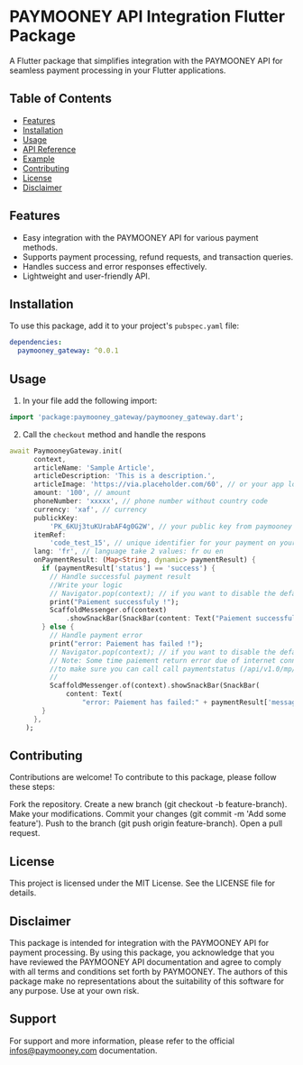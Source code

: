 # PAYMOONEY API Integration Flutter Package

A Flutter package that simplifies integration with the PAYMOONEY API for seamless payment processing in your Flutter applications.

## Table of Contents

- [Features](#features)
- [Installation](#installation)
- [Usage](#usage)
- [API Reference](#api-reference)
- [Example](#example)
- [Contributing](#contributing)
- [License](#license)
- [Disclaimer](#disclaimer)

## Features

- Easy integration with the PAYMOONEY API for various payment methods.
- Supports payment processing, refund requests, and transaction queries.
- Handles success and error responses effectively.
- Lightweight and user-friendly API.

## Installation

To use this package, add it to your project's `pubspec.yaml` file:

```yaml
dependencies:
  paymooney_gateway: ^0.0.1

```

 ## Usage
 1. In your file add the following import:

 ```dart
import 'package:paymooney_gateway/paymooney_gateway.dart';
```
2. Call the `checkout` method and handle the respons
```dart
await PaymooneyGateway.init(
      context,
      articleName: 'Sample Article',
      articleDescription: 'This is a description.',
      articleImage: 'https://via.placeholder.com/60', // or your app logo
      amount: '100', // amount
      phoneNumber: 'xxxxx', // phone number without country code
      currency: 'xaf', // currency
      publickKey:
          'PK_6KUj3tuKUrabAF4g0G2W', // your public key from paymooney dashboard
      itemRef:
          'code_test_15', // unique identifier for your payment on your side
      lang: 'fr', // language take 2 values: fr ou en
      onPaymentResult: (Map<String, dynamic> paymentResult) {
        if (paymentResult['status'] == 'success') {
          // Handle successful payment result
          //Write your logic
          // Navigator.pop(context); // if you want to disable the default success dialog
          print("Paiement successfuly !");
          ScaffoldMessenger.of(context)
              .showSnackBar(SnackBar(content: Text("Paiement successfuly !")));
        } else {
          // Handle payment error
          print("error: Paiement has failed !");
          // Navigator.pop(context); // if you want to disable the default failed dialog
          // Note: Some time paiement return error due of internet connection or network from operator,
          //to make sure you can call call paymentstatus (/api/v1.0/mp/paymentstatus)
          //
          ScaffoldMessenger.of(context).showSnackBar(SnackBar(
              content: Text(
                  "error: Paiement has failed:" + paymentResult['message'])));
        }
      },
    );
```

## Contributing
Contributions are welcome! To contribute to this package, please follow these steps:

Fork the repository.
Create a new branch (git checkout -b feature-branch).
Make your modifications.
Commit your changes (git commit -m 'Add some feature').
Push to the branch (git push origin feature-branch).
Open a pull request.

## License
This project is licensed under the MIT License. See the LICENSE file for details.

## Disclaimer
This package is intended for integration with the PAYMOONEY API for payment processing. By using this package, you acknowledge that you have reviewed the PAYMOONEY API documentation and agree to comply with all terms and conditions set forth by PAYMOONEY. The authors of this package make no representations about the suitability of this software for any purpose. Use at your own risk.

## Support
For support and more information, please refer to the official infos@paymooney.com documentation.




